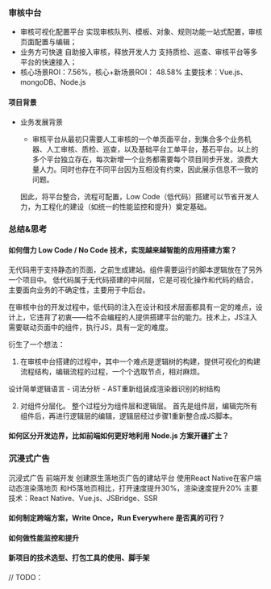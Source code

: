 ### 审核中台
+ 审核可视化配置平台 实现审核队列、模板、对象、规则功能一站式配置，审核页面配置与编辑；
+ 业务方可快速 自助接入审核，释放开发人力 支持质检、巡查、审核平台等多平台的快速接入；
+ 核心场景ROI：7.56%，核心+新场景ROI： 48.58% 主要技术：Vue.js、mongoDB、Node.js

#### 项目背景
+ 业务发展背景
    + 审核平台从最初只需要人工审核的一个单页面平台，到集合多个业务机器、人工审核、质检、巡查，以及基础平台工单平台，基石平台。以上的多个平台独立存在，每次新增一个业务都需要每个项目同步开发，浪费大量人力。同时也存在不同平台因为互相没有约束，因此展示信息不一致的问题。

    因此，将平台整合，流程可配置，Low Code（低代码）搭建可以节省开发人力，为工程化的建设（如统一的性能监控和提升）奠定基础。

### 总结&思考
#### 如何借力 Low Code / No Code 技术，实现越来越智能的应用搭建方案？
无代码用于支持静态的页面，之前生成建站。组件需要运行的脚本逻辑放在了另外一个项目中。
低代码属于无代码搭建的中间层，它是可视化操作和代码的结合，主要面向业务的不确定性，主要用于中后台。

在审核中台的开发过程中，低代码的注入在设计和技术层面都具有一定的难点，设计上，它违背了初衷——给不会编程的人提供搭建平台的能力。技术上，JS注入需要联动页面中的组件，执行JS，具有一定的难度。

衍生了一个想法：

1. 在审核中台搭建的过程中，其中一个难点是逻辑树的构建，提供可视化的构建流程结构，编辑流程的过程，一个个选取节点，相对麻烦。

设计简单逻辑语言 - 词法分析 - AST重新组装成渲染器识别的树结构

2. 对组件分层化。
整个过程分为组件层和逻辑层。
首先是组件层，编辑完所有组件后，再进行逻辑层的编辑，逻辑层经过步骤1重新整合成JS脚本。


#### 如何区分开发边界，比如前端如何更好地利用 Node.js 方案开疆扩土？


### 沉浸式广告
沉浸式广告 前端开发 创建原生落地页广告的建站平台 使用React Native在客户端动态渲染落地页 和H5落地页相比，打开速度提升30%，渲染速度提升20% 主要技术：React Native、Vue.js、JSBridge、SSR
#### 如何制定跨端方案，Write Once，Run Everywhere 是否真的可行？
#### 如何做性能监控和提升

#### 新项目的技术选型、打包工具的使用、脚手架
// TODO：



